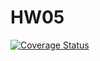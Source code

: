 # HW05
[![Coverage Status](https://coveralls.io/repos/github/WaitForSummer/HW05/badge.svg)](https://coveralls.io/github/WaitForSummer/HW05)